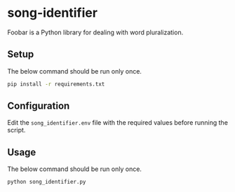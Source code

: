 # song-identifier

Foobar is a Python library for dealing with word pluralization.

## Setup

The below command should be run only once.

```bash
pip install -r requirements.txt
```

## Configuration

Edit the `song_identifier.env` file with the required values before running the script. 

## Usage

The below command should be run only once.

```bash
python song_identifier.py
```

